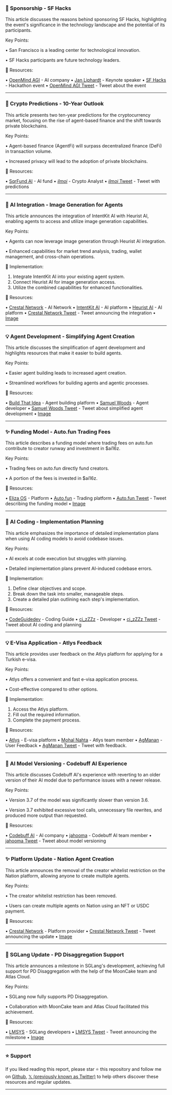 ### 🤝  Sponsorship - SF Hacks

This article discusses the reasons behind sponsoring SF Hacks, highlighting the event's significance in the technology landscape and the potential of its participants.

Key Points:

• San Francisco is a leading center for technological innovation.

• SF Hacks participants are future technology leaders.


🔗 Resources:

• [OpenMind AGI](https://x.com/openmind_agi) - AI company
• [Jan Liphardt](https://x.com/JanLiphardt) - Keynote speaker
• [SF Hacks](https://x.com/sfhacks_) - Hackathon event
• [OpenMind AGI Tweet](https://x.com/openmind_agi/status/1908373052158861383) - Tweet about the event



---
### 🔮 Crypto Predictions - 10-Year Outlook

This article presents two ten-year predictions for the cryptocurrency market, focusing on the rise of agent-based finance and the shift towards private blockchains.

Key Points:

• Agent-based finance (AgentFi) will surpass decentralized finance (DeFi) in transaction volume.

• Increased privacy will lead to the adoption of private blockchains.


🔗 Resources:

• [SqrFund AI](https://x.com/sqrfund_ai) - AI fund
• [_ilmoi_](https://x.com/_ilmoi) - Crypto Analyst
• [_ilmoi_ Tweet](https://x.com/_ilmoi/status/1908160253054849170) - Tweet with predictions


---
### 🚀 AI Integration - Image Generation for Agents

This article announces the integration of IntentKit AI with Heurist AI, enabling agents to access and utilize image generation capabilities.

Key Points:

• Agents can now leverage image generation through Heurist AI integration.

• Enhanced capabilities for market trend analysis, trading, wallet management, and cross-chain operations.


🚀 Implementation:

1. Integrate IntentKit AI into your existing agent system.
2. Connect Heurist AI for image generation access.
3. Utilize the combined capabilities for enhanced functionalities.


🔗 Resources:

• [Crestal Network](https://x.com/crestalnetwork) - AI Network
• [IntentKit AI](https://x.com/intentkitai) - AI platform
• [Heurist AI](https://x.com/heurist_ai) - AI platform
• [Crestal Network Tweet](https://x.com/crestalnetwork/status/1908172466079617340) - Tweet announcing the integration
• [Image](https://pbs.twimg.com/media/GnswvlIbsAEoG-m?format=jpg&name=small)


---
### 💡 Agent Development - Simplifying Agent Creation

This article discusses the simplification of agent development and highlights resources that make it easier to build agents.

Key Points:

• Easier agent building leads to increased agent creation.

•  Streamlined workflows for building agents and agentic processes.


🔗 Resources:

• [Build That Idea](https://x.com/buildthatidea) - Agent building platform
• [Samuel Woods](https://x.com/samuelwoods_) - Agent developer
• [Samuel Woods Tweet](https://x.com/samuelwoods_/status/1908233068282077388) - Tweet about simplified agent development
• [Image](https://pbs.twimg.com/ext_tw_video_thumb/1892956745795776512/pu/img/7V4ht1Wjg9zzO8Hv.jpg)


---
### ✨ Funding Model - Auto.fun Trading Fees

This article describes a funding model where trading fees on auto.fun contribute to creator runway and investment in $ai16z.


Key Points:

• Trading fees on auto.fun directly fund creators.

• A portion of the fees is invested in $ai16z.


🔗 Resources:

• [Eliza OS](https://x.com/elizaOS) -  Platform
• [Auto.fun](https://x.com/autodotfun) - Trading platform
• [Auto.fun Tweet](https://x.com/autodotfun/status/1907506601159720960) - Tweet describing the funding model
• [Image](https://pbs.twimg.com/media/GnjS2G0XwAEhrwM?format=jpg&name=small)


---
### 🤖 AI Coding - Implementation Planning

This article emphasizes the importance of detailed implementation plans when using AI coding models to avoid codebase issues.


Key Points:

• AI excels at code execution but struggles with planning.

• Detailed implementation plans prevent AI-induced codebase errors.


🚀 Implementation:

1. Define clear objectives and scope.
2. Break down the task into smaller, manageable steps.
3. Create a detailed plan outlining each step's implementation.


🔗 Resources:

• [CodeGuidedev](https://x.com/CodeGuidedev) - Coding Guide
• [cj_zZZz](https://x.com/cj_zZZz) - Developer
• [cj_zZZz Tweet](https://x.com/cj_zZZz/status/1908181442955546888) - Tweet about AI coding and planning


---
### 💡  E-Visa Application - Atlys Feedback

This article provides user feedback on the Atlys platform for applying for a Turkish e-visa.

Key Points:

• Atlys offers a convenient and fast e-visa application process.

•  Cost-effective compared to other options.


🚀 Implementation:

1. Access the Atlys platform.
2. Fill out the required information.
3. Complete the payment process.


🔗 Resources:

• [Atlys](https://x.com/atlys) - E-visa platform
• [Mohal Nahta](https://x.com/mohaknahta) - Atlys team member
• [AgManan](https://x.com/AgManan) - User Feedback
• [AgManan Tweet](https://x.com/AgManan/status/1908122735760334852) - Tweet with feedback.


---
### 🤖 AI Model Versioning - Codebuff AI Experience

This article discusses Codebuff AI's experience with reverting to an older version of their AI model due to performance issues with a newer release.


Key Points:

• Version 3.7 of the model was significantly slower than version 3.6.

• Version 3.7 exhibited excessive tool calls, unnecessary file rewrites, and produced more output than requested.


🔗 Resources:

• [Codebuff AI](https://x.com/CodebuffAI) - AI company
• [jahooma](https://x.com/jahooma) - Codebuff AI team member
• [jahooma Tweet](https://x.com/jahooma/status/1908050354966790195) - Tweet about model versioning


---
### ✨ Platform Update - Nation Agent Creation

This article announces the removal of the creator whitelist restriction on the Nation platform, allowing anyone to create multiple agents.


Key Points:

• The creator whitelist restriction has been removed.

• Users can create multiple agents on Nation using an NFT or USDC payment.


🔗 Resources:

• [Crestal Network](https://x.com/crestalnetwork) - Platform provider
• [Crestal Network Tweet](https://x.com/crestalnetwork/status/1907672986523705669) - Tweet announcing the update
• [Image](https://pbs.twimg.com/media/Gnlqd8KbwAAV-uG?format=jpg&name=900x900)


---
### 🤖 SGLang Update - PD Disaggregation Support

This article announces a milestone in SGLang's development, achieving full support for PD Disaggregation with the help of the MoonCake team and Atlas Cloud.

Key Points:

• SGLang now fully supports PD Disaggregation.

• Collaboration with MoonCake team and Atlas Cloud facilitated this achievement.


🔗 Resources:

• [LMSYS](https://x.com/lmsysorg) - SGLang developers
• [LMSYS Tweet](https://x.com/lmsysorg/status/1907976603294117932) - Tweet announcing the milestone
• [Image](https://pbs.twimg.com/media/Gnp9WY2akAAggzJ?format=jpg&name=small)


---

### ⭐️ Support

If you liked reading this report, please star ⭐️ this repository and follow me on [Github](https://github.com/Drix10), [𝕏 (previously known as Twitter)](https://x.com/DRIX_10_) to help others discover these resources and regular updates.

---